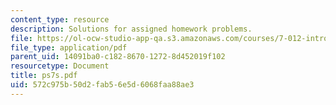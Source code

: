 ```yaml
---
content_type: resource
description: Solutions for assigned homework problems.
file: https://ol-ocw-studio-app-qa.s3.amazonaws.com/courses/7-012-introduction-to-biology-fall-2004/572c975b50d2fab56e5d6068faa88ae3_ps7s.pdf
file_type: application/pdf
parent_uid: 14091ba0-c182-8670-1272-8d452019f102
resourcetype: Document
title: ps7s.pdf
uid: 572c975b-50d2-fab5-6e5d-6068faa88ae3
---
```

